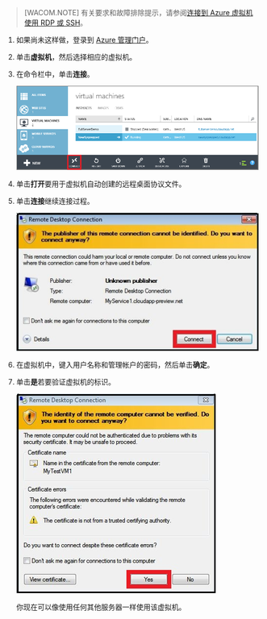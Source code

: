 <properties linkid="manage-windows-howto-logon" urlDisplayName="Log on to a VM" pageTitle="登录到运行 Windows Server 的虚拟机" metaKeywords="Azure logging on vm, vm portal" description="了解如何在登录到运行 Windows Server 2008 R2，通过使用 Azure 管理门户的虚拟机。" metaCanonical="" services="virtual-machines" documentationCenter="" title="How to Log on to a Virtual Machine Running Windows Server" authors="kathydav" solutions="" manager="dongill" editor="tysonn" />
<tags ms.service="virtual-machines"
    ms.date="12/23/2014"
    wacn.date="04/11/2015"
    />


>[WACOM.NOTE] 有关要求和故障排除提示，请参阅[连接到 Azure 虚拟机使用 RDP 或 SSH](http://msdn.microsoft.com/library/azure/dn535788.aspx)。

1. 如果尚未这样做，登录到 [Azure 管理门户](http://manage.windowsazure.cn)。

2. 单击**虚拟机**，然后选择相应的虚拟机。

3. 在命令栏中，单击**连接**。

	![Log on to the virtual machine](./media/virtual-machines-log-on-win-server/connectwindows.png)

4. 单击**打开**要用于虚拟机自动创建的远程桌面协议文件。
	
5. 单击**连接**继续连接过程。

	![Continue with connecting](./media/virtual-machines-log-on-win-server/connectpublisher.png)

6. 在虚拟机中，键入用户名称和管理帐户的密码，然后单击**确定**。
	
	
7. 单击**是**若要验证虚拟机的标识。

	![Verify the identity of the machine](./media/virtual-machines-log-on-win-server/connectverify.png)

	你现在可以像使用任何其他服务器一样使用该虚拟机。


